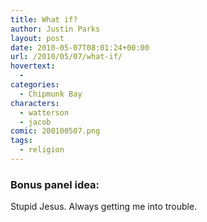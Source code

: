 ```yaml
---
title: What if?
author: Justin Parks
layout: post
date: 2010-05-07T08:01:24+00:00
url: /2010/05/07/what-if/
hovertext:
  - 
categories:
  - Chipmunk Bay
characters:
  - watterson
  - jacob
comic: 200100507.png 
tags:
  - religion
---
```

### Bonus panel idea:
Stupid Jesus. Always getting me into trouble.